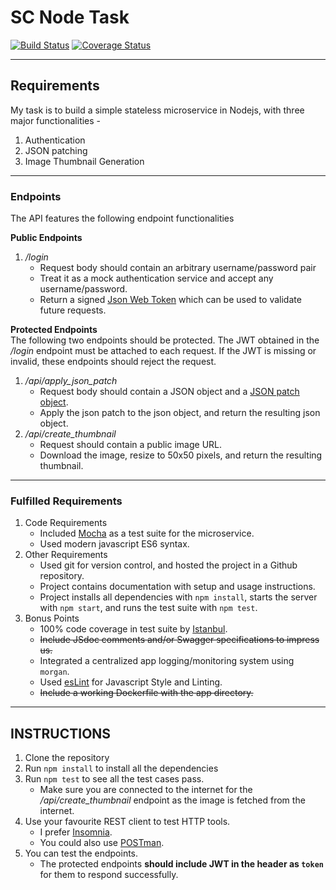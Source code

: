 # SC Node Task

[![Build Status](https://travis-ci.org/itch96/social-cops-challenge.svg?branch=master)](https://travis-ci.org/itch96/social-cops-challenge)
[![Coverage Status](https://coveralls.io/repos/github/itch96/social-cops-challenge/badge.svg?branch=master)](https://coveralls.io/github/itch96/social-cops-challenge?branch=master)
___  

## Requirements  
My task is to build a simple stateless microservice in Nodejs, with three major functionalities -
1. Authentication
2. JSON patching
3. Image Thumbnail Generation
___

### Endpoints
The API features the following endpoint functionalities  

**Public Endpoints**  
1. */login*
    * Request body should contain an arbitrary username/password pair
    * Treat it as a mock authentication service and accept any username/password.
    * Return a signed [Json Web Token](https://jwt.io/) which can be used to validate future requests.

**Protected Endpoints**  
The following two endpoints should be protected. The JWT obtained in the _/login_ endpoint must be attached to each request.  If the JWT is missing or invalid, these endpoints should reject the request.
1. */api/apply_json_patch*
    * Request body should contain a JSON object and a [JSON patch object](http://jsonpatch.com/).
    * Apply the json patch to the json object, and return the resulting json object.
2. */api/create_thumbnail*
    * Request should contain a public image URL.
    * Download the image, resize to 50x50 pixels, and return the resulting thumbnail.
___

### Fulfilled Requirements  
1. Code Requirements
    * Included [Mocha](https://mochajs.org/) as a test suite for the microservice.
    * Used modern javascript ES6 syntax.
2. Other Requirements
    * Used git for version control, and hosted the project in a Github repository.
    * Project contains documentation with setup and usage instructions.
    * Project installs all dependencies with `npm install`, starts the server with `npm start`, and runs the test suite with `npm test`.
3. Bonus Points
    * 100% code coverage in test suite by [Istanbul](https://github.com/gotwarlost/istanbul).
    * ~~Include JSdoc comments and/or Swagger specifications to impress us.~~
    * Integrated a centralized app logging/monitoring system using `morgan`.
    * Used [esLint](https://eslint.org) for Javascript Style and Linting.
    * ~~Include a working Dockerfile with the app directory.~~
___

## INSTRUCTIONS
1. Clone the repository
2. Run `npm install` to install all the dependencies
3. Run `npm test` to see all the test cases pass.
    * Make sure you are connected to the internet for the */api/create_thumbnail* endpoint as the image is fetched from the internet.
4. Use your favourite REST client to test HTTP tools.
    * I prefer [Insomnia](https://insomnia.rest). 
    * You could also use [POSTman](https://www.getpostman.com).
5. You can test the endpoints.
    * The protected endpoints **should include JWT in the header as `token`** for them to respond successfully.
